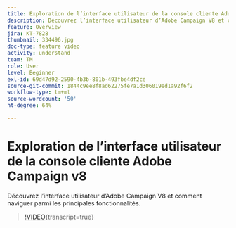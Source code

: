 ```yaml
---
title: Exploration de l’interface utilisateur de la console cliente Adobe Campaign v8
description: Découvrez l’interface utilisateur d’Adobe Campaign V8 et comment naviguer parmi les principales fonctionnalités.
feature: Overview
jira: KT-7828
thumbnail: 334496.jpg
doc-type: feature video
activity: understand
team: TM
role: User
level: Beginner
exl-id: 69d47d92-2590-4b3b-801b-493fbe4df2ce
source-git-commit: 1844c9ee8f8ad62275fe7a1d306019ed1a92f6f2
workflow-type: tm+mt
source-wordcount: '50'
ht-degree: 64%

---
```


# Exploration de l’interface utilisateur de la console cliente Adobe Campaign v8

Découvrez l’interface utilisateur d’Adobe Campaign V8 et comment naviguer parmi les principales fonctionnalités.

>[!VIDEO](https://video.tv.adobe.com/v/334496?quality=12&learn=on){transcript=true}

